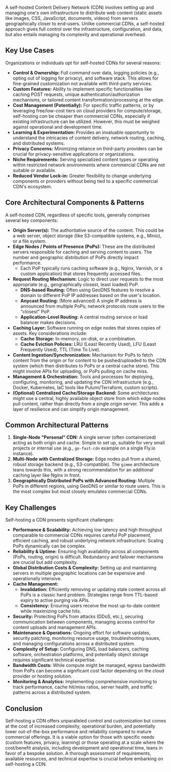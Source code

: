 A self-hosted Content Delivery Network (CDN) involves setting up and managing one's own infrastructure to distribute web content (static assets like images, CSS, JavaScript, documents, videos) from servers geographically closer to end-users. Unlike commercial CDNs, a self-hosted approach gives full control over the infrastructure, configuration, and data, but also entails managing its complexity and operational overhead.

## Key Use Cases

Organizations or individuals opt for self-hosted CDNs for several reasons:

*   **Control & Ownership:** Full command over data, logging policies (e.g., opting out of logging for privacy), and software stack. This allows for fine-grained customization not available with third-party services.
*   **Custom Features:** Ability to implement specific functionalities like caching POST requests, unique authentication/authorization mechanisms, or tailored content transformation/processing at the edge.
*   **Cost Management (Potentially):** For specific traffic patterns, or by leveraging free/low-cost tiers on cloud providers for compute/storage, self-hosting *can* be cheaper than commercial CDNs, especially if existing infrastructure can be utilized. However, this must be weighed against operational and development time.
*   **Learning & Experimentation:** Provides an invaluable opportunity to understand the intricacies of content delivery, network routing, caching, and distributed systems.
*   **Privacy Concerns:** Minimizing reliance on third-party providers can be crucial for privacy-sensitive applications or organizations.
*   **Niche Requirements:** Serving specialized content types or operating within restricted network environments where commercial CDNs are not suitable or available.
*   **Reduced Vendor Lock-in:** Greater flexibility to change underlying components or providers without being tied to a specific commercial CDN's ecosystem.

## Core Architectural Components & Patterns

A self-hosted CDN, regardless of specific tools, generally comprises several key components:

*   **Origin Server(s):** The authoritative source of the content. This could be a web server, object storage (like S3-compatible systems, e.g., Minio), or a file system.
*   **Edge Nodes / Points of Presence (PoPs):** These are the distributed servers responsible for caching and serving content to users. The number and geographic distribution of PoPs directly impact performance.
    *   Each PoP typically runs caching software (e.g., Nginx, Varnish, or a custom application) that stores frequently accessed files.
*   **Request Routing Mechanism:** Logic to direct user requests to the most appropriate (e.g., geographically closest, least loaded) PoP.
    *   **DNS-based Routing:** Often using GeoDNS features to resolve a domain to different PoP IP addresses based on the user's location.
    *   **Anycast Routing:** (More advanced) A single IP address is announced from multiple PoPs; network protocols route users to the "closest" PoP.
    *   **Application-Level Routing:** A central routing service or load balancer makes decisions.
*   **Caching Layer:** Software running on edge nodes that stores copies of assets. Key considerations include:
    *   **Cache Storage:** In-memory, on-disk, or a combination.
    *   **Cache Eviction Policies:** LRU (Least Recently Used), LFU (Least Frequently Used), TTL (Time To Live).
*   **Content Ingestion/Synchronization:** Mechanism for PoPs to fetch content from the origin or for content to be pushed/uploaded to the CDN system (which then distributes to PoPs or a central cache store). This might involve APIs for uploading, or PoPs pulling on cache miss.
*   **Management & Orchestration:** Tools and processes for deploying, configuring, monitoring, and updating the CDN infrastructure (e.g., Docker, Kubernetes, IaC tools like Pulumi/Terraform, custom scripts).
*   **(Optional) Centralized Cache/Storage Backend:** Some architectures might use a central, highly available object store from which edge nodes pull content, rather than directly from a single origin server. This adds a layer of resilience and can simplify origin management.

## Common Architectural Patterns

1.  **Single-Node "Personal" CDN:** A single server (often containerized) acting as both origin and cache. Simple to set up, suitable for very small projects or internal use (e.g., `go-fast-cdn` example on a single Fly.io instance).
2.  **Multi-Node with Centralized Storage:** Edge nodes pull from a shared, robust storage backend (e.g., S3-compatible). The `gimme` architecture leans towards this, with a strong recommendation for an additional caching layer like Nginx in front.
3.  **Geographically Distributed PoPs with Advanced Routing:** Multiple PoPs in different regions, using GeoDNS or similar to route users. This is the most complex but most closely emulates commercial CDNs.

## Key Challenges

Self-hosting a CDN presents significant challenges:

*   **Performance & Scalability:** Achieving low latency and high throughput comparable to commercial CDNs requires careful PoP placement, efficient caching, and robust underlying network infrastructure. Scaling PoPs dynamically can be complex.
*   **Reliability & Uptime:** Ensuring high availability across all components (PoPs, routing, origin) is difficult. Redundancy and failover mechanisms are crucial but add complexity.
*   **Global Distribution Costs & Complexity:** Setting up and maintaining servers in multiple geographic locations can be expensive and operationally intensive.
*   **Cache Management:**
    *   **Invalidation:** Efficiently removing or updating stale content across all PoPs is a classic hard problem. Strategies range from TTL-based expiry to active purging via APIs.
    *   **Consistency:** Ensuring users receive the most up-to-date content while maximizing cache hits.
*   **Security:** Protecting PoPs from attacks (DDoS, etc.), securing communication between components, managing access control for content uploads and management APIs.
*   **Maintenance & Operations:** Ongoing effort for software updates, security patching, monitoring resource usage, troubleshooting issues, and managing configurations across a distributed system.
*   **Complexity of Setup:** Configuring DNS, load balancers, caching software, orchestration platforms, and potentially object storage requires significant technical expertise.
*   **Bandwidth Costs:** While compute might be managed, egress bandwidth from PoPs can become a significant cost factor depending on the cloud provider or hosting solution.
*   **Monitoring & Analytics:** Implementing comprehensive monitoring to track performance, cache hit/miss ratios, server health, and traffic patterns across a distributed system.

## Conclusion

Self-hosting a CDN offers unparalleled control and customization but comes at the cost of increased complexity, operational burden, and potentially lower out-of-the-box performance and reliability compared to mature commercial offerings. It is a viable option for those with specific needs (custom features, privacy, learning) or those operating at a scale where the cost/benefit analysis, including development and operational time, leans in favor of a bespoke solution. A thorough assessment of requirements, available resources, and technical expertise is crucial before embarking on self-hosting a CDN.
